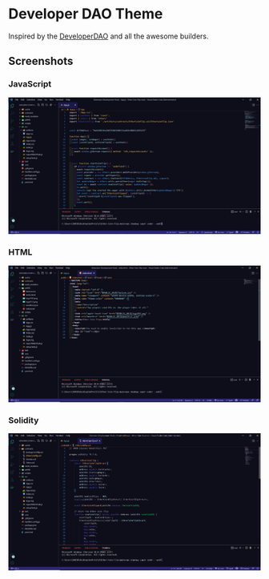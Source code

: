# Developer DAO Theme

Inspired by the [DeveloperDAO](https://github.com/Developer-DAO) and all the awesome builders.


## Screenshots

### JavaScript

![JavaScript screenshot](https://raw.githubusercontent.com/MichaelMacaulay/Developer-DAO-Theme/main/pics/js.PNG)

### HTML

![HTML screenshot](https://raw.githubusercontent.com/MichaelMacaulay/Developer-DAO-Theme/main/pics/html.PNG)

### Solidity

![Solidity screenshot](https://raw.githubusercontent.com/MichaelMacaulay/Developer-DAO-Theme/main/pics/sol.PNG)
